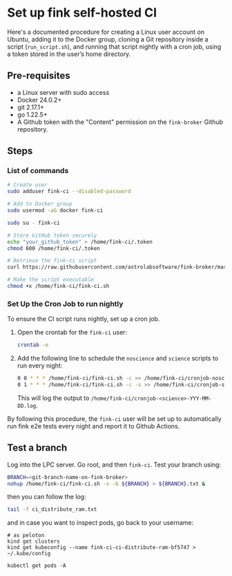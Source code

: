 # Set up fink self-hosted CI

Here's a documented procedure for creating a Linux user account on Ubuntu, adding it to the Docker group, cloning a Git repository inside a script (`run_script.sh`), and running that script nightly with a cron job, using a token stored in the user’s home directory.

## Pre-requisites

- a Linux server with sudo access
- Docker 24.0.2+
- git 2.17.1+
- go 1.22.5+
- A Github token with the "Content" permission on the `fink-broker` Github repository.

## Steps

### List of commands

```bash
# Create user
sudo adduser fink-ci --disabled-password

# Add to Docker group
sudo usermod -aG docker fink-ci

sudo su - fink-ci

# Store GitHub token securely
echo "your_github_token" > /home/fink-ci/.token
chmod 600 /home/fink-ci/.token

# Retrieve the fink-ci script
curl https://raw.githubusercontent.com/astrolabsoftware/fink-broker/master/e2e/fink-ci.sh

# Make the script executable
chmod +x /home/fink-ci/fink-ci.sh
```

### Set Up the Cron Job to run nightly
To ensure the CI script runs nightly, set up a cron job.

1. Open the crontab for the `fink-ci` user:

   ```bash
   crontab -e
   ```

2. Add the following line to schedule the `noscience` and `science` scripts to run every night:

   ```bash
   0 0 * * * /home/fink-ci/fink-ci.sh -c >> /home/fink-ci/cronjob-noscience-$(date +\%Y-\%m-\%d).log 2>&1
   0 1 * * * /home/fink-ci/fink-ci.sh -c -s >> /home/fink-ci/cronjob-science-$(date +\%Y-\%m-\%d).log 2>&1
   ```

   This will log the output to `/home/fink-ci/cronjob-<science>-YYY-MM-DD.log`.


By following this procedure, the `fink-ci` user will be set up to automatically run fink e2e tests every night and report it to Github Actions.

## Test a branch

Log into the LPC server. Go root, and then `fink-ci`. Test your branch using:

```bash
BRANCH=<git-branch-name-on-fink-broker>
nohup /home/fink-ci/fink-ci.sh -s -b ${BRANCH} > ${BRANCH}.txt &
```

then you can follow the log:

```bash
tail -f ci_distribute_ram.txt 
```

and in case you want to inspect pods, go back to your username:

```
# as peloton
kind get clusters
kind get kubeconfig --name fink-ci-ci-distribute-ram-bf5747 > ~/.kube/config

kubectl get pods -A
```
